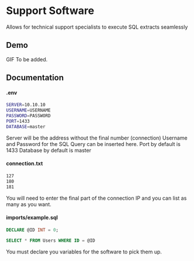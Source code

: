
# Support Software

Allows for technical support specialists to execute SQL extracts seamlessly


## Demo

GIF To be added.


## Documentation

#### .env

```bash
SERVER=10.10.10
USERNAME=USERNAME
PASSWORD=PASSWORD
PORT=1433
DATABASE=master
```

Server will be the address without the final number (connection)
Username and Password for the SQL Query can be inserted here.
Port by default is 1433
Database by default is master

#### connection.txt

```bash
127
180
181
```

You will need to enter the final part of the connection IP and you can list as many as you want.

#### imports/example.sql

```sql
DECLARE @ID INT = 0;

SELECT * FROM Users WHERE ID = @ID
```

You must declare you variables for the software to pick them up.
